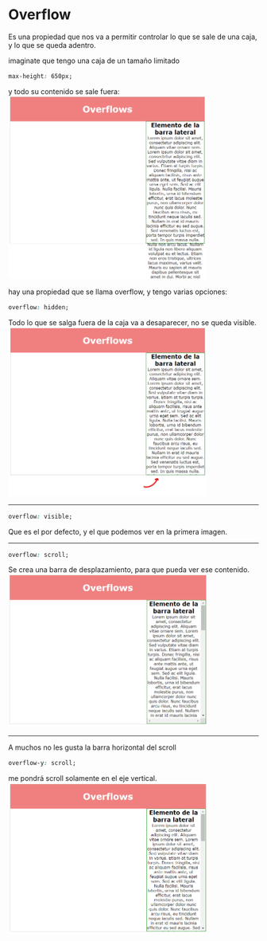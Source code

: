 # Overflow

Es una propiedad que nos va a permitir controlar lo que se sale de una caja, y lo que se queda adentro. 

imaginate que tengo una caja de un tamaño limitado

```css
max-height: 650px;
```
y todo su contenido se sale fuera:
<img src="./overflows-1.png" width="400px">
<!-- ![overflow-1](./overflows-1.png "overflow-desborda") -->

hay una propiedad que se llama overflow, y tengo varias opciones:

```css
overflow: hidden;
```
Todo lo que se salga fuera de la caja va a desaparecer, no se queda visible.
<img src="./overflow-hidden.png" width="400px">
<!-- ![overflow-hidden](./overflow-hidden.png "overflow-hidden") -->

___

```css
overflow: visible;
```
Que es el por defecto, y el que podemos ver en la primera imagen.

___


```css
overflow: scroll;
```
Se crea una barra de desplazamiento, para que pueda ver ese contenido.
<img src="./overflow-scroll.png" width="400px">
<!-- ![overflow-scroll](./overflow-scroll.png "overflow-scroll") -->

___

A muchos no les gusta la barra horizontal del scroll 
```css
overflow-y: scroll;
```
me pondrá scroll solamente en el eje vertical.
<img src="./overflow-scroll-y.png" width="400px">
<!-- ![overflow-scroll-y](./overflow-scroll-y.png "overflow-scroll-y") -->
